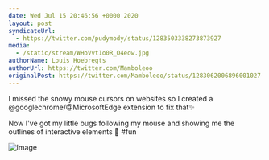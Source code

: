 ```yaml
---
date: Wed Jul 15 20:46:56 +0000 2020
layout: post
syndicateUrl:
  - https://twitter.com/pudymody/status/1283503338273873927
media:
  - /static/stream/WHoVvt1o0R_O4eow.jpg
authorName: Louis Hoebregts
authorUrl: https://twitter.com/Mamboleoo
originalPost: https://twitter.com/Mamboleoo/status/1283062006896001027
---
```

I missed the snowy mouse cursors on websites so I created a @googlechrome/@MicrosoftEdge extension to fix that✨

Now I've got my little bugs following my mouse and showing me the outlines of interactive elements 🐞 #fun 

![Image](/static/stream/WHoVvt1o0R_O4eow.jpg)